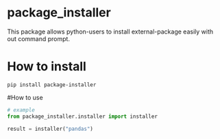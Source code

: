 # package_installer

This package allows python-users to install external-package easily with out command prompt.


# How to install

```
pip install package-installer
```

#How to use
```python
# example
from package_installer.installer import installer

result = installer("pandas")

```